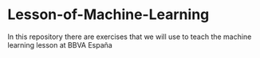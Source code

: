 # Lesson-of-Machine-Learning
In this repository there are exercises that we will use to teach the machine learning lesson at BBVA España 
